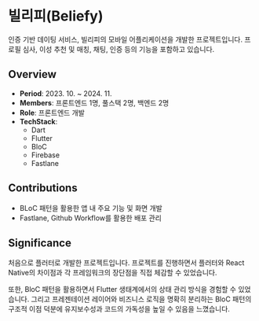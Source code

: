 # 빌리피(Beliefy)

인증 기반 데이팅 서비스, 빌리피의 모바일 어플리케이션을 개발한 프로젝트입니다. 프로필 심사, 이성 추천 및 매칭, 채팅, 인증 등의 기능을 포함하고 있습니다.

## Overview

- **Period**: 2023. 10. ~ 2024. 11.
- **Members**: 프론트엔드 1명, 풀스택 2명, 백엔드 2명
- **Role**: 프론트엔드 개발
- **TechStack**:
  - Dart
  - Flutter
  - BloC
  - Firebase
  - Fastlane

## Contributions

- BLoC 패턴을 활용한 앱 내 주요 기능 및 화면 개발
- Fastlane, Github Workflow를 활용한 배포 관리

## Significance

처음으로 플러터로 개발한 프로젝트입니다. 프로젝트를 진행하면서 플러터와 React Native의 차이점과 각 프레임워크의 장단점을 직접 체감할 수 있었습니다.

또한, BloC 패턴을 활용하면서 Flutter 생태계에서의 상태 관리 방식을 경험할 수 있었습니다. 그리고 프레젠테이션 레이어와 비즈니스 로직을 명확히 분리하는 BloC 패턴의 구조적 이점 덕분에 유지보수성과 코드의 가독성을 높일 수 있음을 느꼈습니다.
